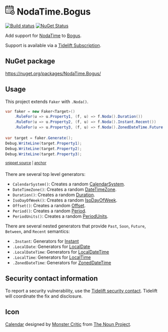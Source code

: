 # <img src="/src/icon.png" height="30px"> NodaTime.Bogus

[![Build status](https://ci.appveyor.com/api/projects/status/5if48t86ivcnrits/branch/master?svg=true)](https://ci.appveyor.com/project/SimonCropp/NodaTime-Bogus)
[![NuGet Status](https://img.shields.io/nuget/v/NodaTime.Bogus.svg)](https://www.nuget.org/packages/NodaTime.Bogus/)

Add support for [NodaTime](https://nodatime.org/) to [Bogus](https://github.com/bchavez/Bogus).

Support is available via a [Tidelift Subscription](https://tidelift.com/subscription/pkg/nuget-nodatime.bogus?utm_source=nuget-nodatime.bogus&utm_medium=referral&utm_campaign=enterprise).


## NuGet package

https://nuget.org/packages/NodaTime.Bogus/


## Usage

This project extends `Faker` with `.Noda()`.

<!-- snippet: usage -->
<a id='snippet-usage'></a>
```cs
var faker = new Faker<Target>()
    .RuleFor(u => u.Property1, (f, u) => f.Noda().Duration())
    .RuleFor(u => u.Property2, (f, u) => f.Noda().Instant.Recent())
    .RuleFor(u => u.Property3, (f, u) => f.Noda().ZonedDateTime.Future());

var target = faker.Generate();
Debug.WriteLine(target.Property1);
Debug.WriteLine(target.Property2);
Debug.WriteLine(target.Property3);
```
<sup><a href='/src/Tests/FakerUsage.cs#L11-L21' title='File snippet `usage` was extracted from'>snippet source</a> | <a href='#snippet-usage' title='Navigate to start of snippet `usage`'>anchor</a></sup>
<!-- endSnippet -->

There are several top level generators:

 * `CalendarSystem()`: Creates a random [CalendarSystem](https://nodatime.org/unstable/api/NodaTime.CalendarSystem.html).
 * `DateTimeZone()`: Creates a random [DateTimeZone](https://nodatime.org/unstable/api/NodaTime.DateTimeZone.html).
 * `Duration()`: Creates a random [Duration](https://nodatime.org/unstable/api/NodaTime.Duration.html).
 * `IsoDayOfWeek()`:  Creates a random [IsoDayOfWeek](https://nodatime.org/unstable/api/NodaTime.IsoDayOfWeek.html).
 * `Offset()`:  Creates a random [Offset](https://nodatime.org/unstable/api/NodaTime.Offset.html).
 * `Period()`:  Creates a random [Period](https://nodatime.org/unstable/api/NodaTime.Period.html).
 * `PeriodUnits()`:  Creates a random [PeriodUnits](https://nodatime.org/unstable/api/NodaTime.PeriodUnits.html).

There are several nested generators that provide `Past`, `Soon`, `Future`, `Between`, and `Recent` semantics:

 * `.Instant`: Generators for [Instant](https://nodatime.org/unstable/api/NodaTime.Instant.html)
 * `.LocalDate`: Generators for [LocalDate](https://nodatime.org/unstable/api/NodaTime.LocalDate.html)
 * `.LocalDateTime`: Generators for [LocalDateTime](https://nodatime.org/unstable/api/NodaTime.LocalDateTime.html)
 * `.LocalTime`: Generators for [LocalTime](https://nodatime.org/unstable/api/NodaTime.LocalTime.html)
 * `.ZonedDateTime`: Generators for [ZonedDateTime](https://nodatime.org/unstable/api/NodaTime.ZonedDateTime.html)


## Security contact information

To report a security vulnerability, use the [Tidelift security contact](https://tidelift.com/security). Tidelift will coordinate the fix and disclosure.


## Icon

[Calendar](https://thenounproject.com/term/calendar/689871/) designed by [Monster Critic](https://thenounproject.com/monstercritic/) from [The Noun Project](https://thenounproject.com/monstercritic/).

